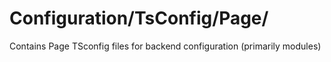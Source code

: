 # Configuration/TsConfig/Page/

Contains Page TSconfig files for backend configuration (primarily modules)